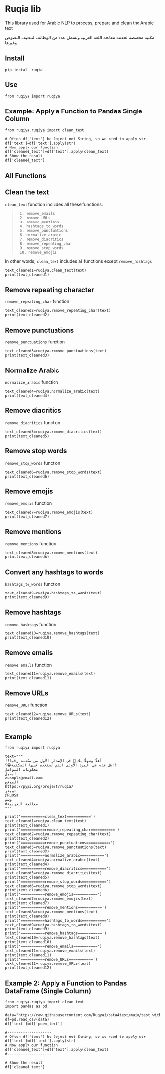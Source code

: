 # Ruqia lib
This library used for Arabic NLP to process, prepare and clean the Arabic text   


مكتبة مخصصة لخدمة معالجة اللغة العربية وتشمل عدد من الوظائف لتنظيف النصوص وغيرها

## Install
```
pip install ruqia
```
## Use
```
from ruqiya import ruqiya
```
## Example: Apply a Function to Pandas Single Column

```
from ruqiya.ruqiya import clean_text

# Often df['text'] be Object not String, so we need to apply str 
df['text']=df['text'].apply(str)
# Now apply our function
df['cleaned_text']=df['text'].apply(clean_text)
# Show the result
df['cleaned_text']
```

## All Functions

## Clean the text 
`clean_text` function includes all these functions:   
  >      1. remove_emails  
  >      2. remove_URLs  
  >      3. remove_mentions   
  >      4. hashtags_to_words     
  >      5. remove_punctuations  
  >      6. normalize_arabic   
  >      7. remove_diacritics   
  >      8. remove_repeating_char   
  >      9. remove_stop_words   
  >      10. remove_emojis

 In other words, `clean_text` includes all functions except `remove_hashtags` 
```
text_cleaned1=ruqiya.clean_text(text)
print(text_cleaned1)
```
## Remove repeating character
`remove_repeating_char` function
```
text_cleaned2=ruqiya.remove_repeating_char(text)
print(text_cleaned2)
```
## Remove punctuations
`remove_punctuations` function
```
text_cleaned3=ruqiya.remove_punctuations(text)
print(text_cleaned3)
```
## Normalize Arabic
`normalize_arabic` function

```
text_cleaned4=ruqiya.normalize_arabic(text)
print(text_cleaned4)
```
## Remove diacritics
`remove_diacritics` function
```
text_cleaned5=ruqiya.remove_diacritics(text)
print(text_cleaned5)
```
## Remove stop words
`remove_stop_words` function
```
text_cleaned6=ruqiya.remove_stop_words(text)
print(text_cleaned6)
```
## Remove emojis
`remove_emojis` function
```
text_cleaned7=ruqiya.remove_emojis(text)
print(text_cleaned7)
```

## Remove mentions
`remove_mentions` function
```
text_cleaned8=ruqiya.remove_mentions(text)
print(text_cleaned8)
```
## Convert any hashtags to words
`hashtags_to_words` function
```
text_cleaned9=ruqiya.hashtags_to_words(text)
print(text_cleaned9)
```

## Remove hashtags
`remove_hashtags` function
```
text_cleaned10=ruqiya.remove_hashtags(text)
print(text_cleaned10)
```
## Remove emails
`remove_emails` function
```
text_cleaned11=ruqiya.remove_emails(text)
print(text_cleaned11)
```
## Remove URLs
`remove_URLs` function
```
text_cleaned12=ruqiya.remove_URLs(text)
print(text_cleaned12)
```
#
## Example
```
from ruqiya import ruqiya

text="""
!!أهلًا وسهلًا بك 👋 في الإصدارِ الأولِ من مكتبة رقيا
هل هذه هي المرة الأولى التي تستخدم فيها المكتبة😀؟!!
معلومات التواصل 
ايميل
example@email.com
الموقع
https://pypi.org/project/ruqia/
تويتر
@Ru0Sa
وسم
#معالجة_العربية
"""

print('===========clean_text===========')
text_cleaned1=ruqiya.clean_text(text)
print(text_cleaned1)
print('===========remove_repeating_char===========')
text_cleaned2=ruqiya.remove_repeating_char(text)
print(text_cleaned2)
print('===========remove_punctuations===========')
text_cleaned3=ruqiya.remove_punctuations(text)
print(text_cleaned3)
print('===========normalize_arabic===========')
text_cleaned4=ruqiya.normalize_arabic(text)
print(text_cleaned4)
print('===========remove_diacritics===========')
text_cleaned5=ruqiya.remove_diacritics(text)
print(text_cleaned5)
print('===========remove_stop_words===========')
text_cleaned6=ruqiya.remove_stop_words(text)
print(text_cleaned6)
print('===========remove_emojis===========')
text_cleaned7=ruqiya.remove_emojis(text)
print(text_cleaned7)
print('===========remove_mentions===========')
text_cleaned8=ruqiya.remove_mentions(text)
print(text_cleaned8)
print('===========hashtags_to_words===========')
text_cleaned9=ruqiya.hashtags_to_words(text)
print(text_cleaned9)
print('===========remove_hashtags===========')
text_cleaned10=ruqiya.remove_hashtags(text)
print(text_cleaned10)
print('===========remove_emails===========')
text_cleaned11=ruqiya.remove_emails(text)
print(text_cleaned11)
print('===========remove_URLs===========')
text_cleaned12=ruqiya.remove_URLs(text)
print(text_cleaned12)

```

## Example 2: Apply a Function to Pandas DataFrame (Single Column)

```
from ruqiya.ruqiya import clean_text
import pandas as pd

data="https://raw.githubusercontent.com/Ruqyai/data4test/main/test_with_lables.csv"
df=pd.read_csv(data)
df['text']=df['poem_text']

#--------------------
# Often df['text'] be Object not String, so we need to apply str 
df['text']=df['text'].apply(str)
# Now apply our function
df['cleaned_text']=df['text'].apply(clean_text)
#--------------------

# Show the result
df['cleaned_text']
```
